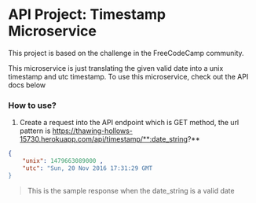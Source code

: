 # API Project: Timestamp Microservice

This project is based on the challenge in the FreeCodeCamp community.

This microservice is just translating the given valid date into a unix timestamp and utc timestamp. To use this microservice, check out the API docs below

### How to use?
1. Create a request into the API endpoint which is GET method, the url pattern is https://thawing-hollows-15730.herokuapp.com/api/timestamp/**:date_string?**

```json
{
    "unix": 1479663089000 ,
    "utc": "Sun, 20 Nov 2016 17:31:29 GMT
}
```
> This is the sample response when the date_string is a valid date
